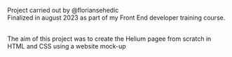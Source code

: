 Project carried out by @floriansehedic<br/>
Finalized in august 2023 as part of my Front End developer training course.

<br/>The aim of this project was to create the Helium pagee from scratch in HTML and CSS using a website mock-up
